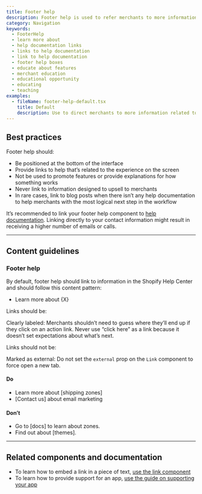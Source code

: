 ```yaml
---
title: Footer help
description: Footer help is used to refer merchants to more information related to the product or feature they’re using.
category: Navigation
keywords:
  - FooterHelp
  - learn more about
  - help documentation links
  - links to help documentation
  - link to help documentation
  - footer help boxes
  - educate about features
  - merchant education
  - educational opportunity
  - educating
  - teaching
examples:
  - fileName: footer-help-default.tsx
    title: Default
    description: Use to direct merchants to more information related to the product or feature they’re working on.
---
```


## Best practices

Footer help should:

- Be positioned at the bottom of the interface
- Provide links to help that’s related to the experience on the screen
- Not be used to promote features or provide explanations for how something works
- Never link to information designed to upsell to merchants
- In rare cases, link to blog posts when there isn’t any help documentation to help merchants with the most logical next step in the workflow

It’s recommended to link your footer help component to [help documentation](https://polaris.shopify.com/content/help-documentation). Linking directly to your contact information might result in receiving a higher number of emails or calls.

---

## Content guidelines

### Footer help

By default, footer help should link to information in the Shopify Help Center and should follow this content pattern:

- Learn more about {X}

Links should be:

Clearly labeled: Merchants shouldn’t need to guess where they’ll end up if they click on an action link. Never use “click here” as a link because it doesn’t set expectations about what’s next.

Links should not be:

Marked as external: Do not set the `external` prop on the `Link` component to force open a new tab.

<DoDont>

#### Do

- Learn more about [shipping zones]
- [Contact us] about email marketing

#### Don’t

- Go to [docs] to learn about zones.
- Find out about [themes].

</DoDont>

---

## Related components and documentation

- To learn how to embed a link in a piece of text, [use the link component](https://polaris.shopify.com/components/link)
- To learn how to provide support for an app, [use the guide on supporting your app](https://help.shopify.com/en/api/app-store/being-successful-in-the-app-store/supporting-your-app)
